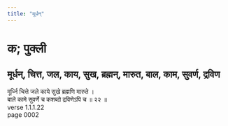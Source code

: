 ```yaml
---
title: "मूर्धन्"
---
```


# क; पुक्ली
## मूर्धन्, चित्त, जल, काय, सुख, ब्रह्मन्, मारुत, बाल, काम, सुवर्ण, द्रविण
मूर्ध्नि चित्ते जले काये सुखे ब्रह्मणि मारुते ।<br />बाले कामे सुवर्णे च कशब्दो द्रविणेऽपि च ॥ २२ ॥<br />verse 1.1.1.22<br />page 0002

